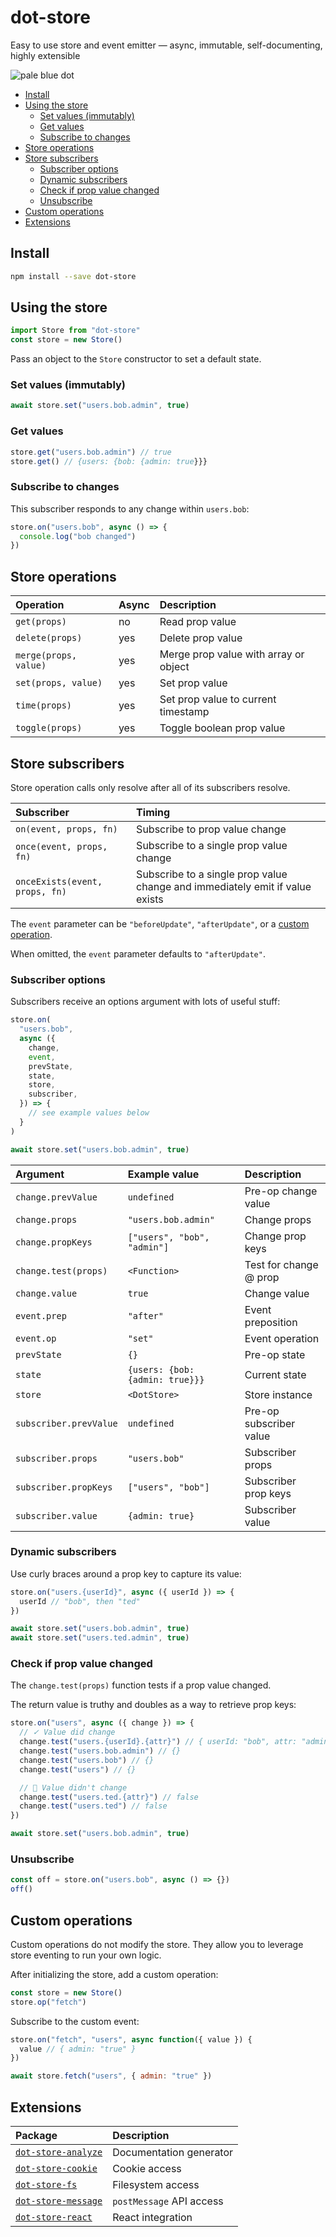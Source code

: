 # dot-store

Easy to use store and event emitter — async, immutable, self-documenting, highly extensible

![pale blue dot](https://qph.fs.quoracdn.net/main-qimg-347d2c178e6bf511ee5b91e8276c79fa)

<!-- START doctoc generated TOC please keep comment here to allow auto update -->
<!-- DON'T EDIT THIS SECTION, INSTEAD RE-RUN doctoc TO UPDATE -->

- [Install](#install)
- [Using the store](#using-the-store)
  - [Set values (immutably)](#set-values-immutably)
  - [Get values](#get-values)
  - [Subscribe to changes](#subscribe-to-changes)
- [Store operations](#store-operations)
- [Store subscribers](#store-subscribers)
  - [Subscriber options](#subscriber-options)
  - [Dynamic subscribers](#dynamic-subscribers)
  - [Check if prop value changed](#check-if-prop-value-changed)
  - [Unsubscribe](#unsubscribe)
- [Custom operations](#custom-operations)
- [Extensions](#extensions)

<!-- END doctoc generated TOC please keep comment here to allow auto update -->

## Install

```bash
npm install --save dot-store
```

## Using the store

```js
import Store from "dot-store"
const store = new Store()
```

Pass an object to the `Store` constructor to set a default state.

### Set values (immutably)

```js
await store.set("users.bob.admin", true)
```

### Get values

```js
store.get("users.bob.admin") // true
store.get() // {users: {bob: {admin: true}}}
```

### Subscribe to changes

This subscriber responds to any change within `users.bob`:

```js
store.on("users.bob", async () => {
  console.log("bob changed")
})
```

## Store operations

| Operation             | Async | Description                           |
| :-------------------- | :---- | :------------------------------------ |
| `get(props)`          | no    | Read prop value                       |
| `delete(props)`       | yes   | Delete prop value                     |
| `merge(props, value)` | yes   | Merge prop value with array or object |
| `set(props, value)`   | yes   | Set prop value                        |
| `time(props)`         | yes   | Set prop value to current timestamp   |
| `toggle(props)`       | yes   | Toggle boolean prop value             |

## Store subscribers

Store operation calls only resolve after all of its subscribers resolve.

| Subscriber                     | Timing                                                                       |
| :----------------------------- | :--------------------------------------------------------------------------- |
| `on(event, props, fn)`         | Subscribe to prop value change                                               |
| `once(event, props, fn)`       | Subscribe to a single prop value change                                      |
| `onceExists(event, props, fn)` | Subscribe to a single prop value change and immediately emit if value exists |

The `event` parameter can be `"beforeUpdate"`, `"afterUpdate"`, or a [custom operation](#custom-operations).

When omitted, the `event` parameter defaults to `"afterUpdate"`.

### Subscriber options

Subscribers receive an options argument with lots of useful stuff:

```js
store.on(
  "users.bob",
  async ({
    change,
    event,
    prevState,
    state,
    store,
    subscriber,
  }) => {
    // see example values below
  }
)

await store.set("users.bob.admin", true)
```

| Argument               | Example value                   | Description             |
| :--------------------- | :------------------------------ | :---------------------- |
| `change.prevValue`     | `undefined`                     | Pre-op change value     |
| `change.props`         | `"users.bob.admin"`             | Change props            |
| `change.propKeys`      | `["users", "bob", "admin"]`     | Change prop keys        |
| `change.test(props)`   | `<Function>`                    | Test for change @ prop  |
| `change.value`         | `true`                          | Change value            |
| `event.prep`           | `"after"`                       | Event preposition       |
| `event.op`             | `"set"`                         | Event operation         |
| `prevState`            | `{}`                            | Pre-op state            |
| `state`                | `{users: {bob: {admin: true}}}` | Current state           |
| `store`                | `<DotStore>`                    | Store instance          |
| `subscriber.prevValue` | `undefined`                     | Pre-op subscriber value |
| `subscriber.props`     | `"users.bob"`                   | Subscriber props        |
| `subscriber.propKeys`  | `["users", "bob"]`              | Subscriber prop keys    |
| `subscriber.value`     | `{admin: true}`                 | Subscriber value        |

### Dynamic subscribers

Use curly braces around a prop key to capture its value:

```js
store.on("users.{userId}", async ({ userId }) => {
  userId // "bob", then "ted"
})

await store.set("users.bob.admin", true)
await store.set("users.ted.admin", true)
```

### Check if prop value changed

The `change.test(props)` function tests if a prop value changed.

The return value is truthy and doubles as a way to retrieve prop keys:

```js
store.on("users", async ({ change }) => {
  // ✓ Value did change
  change.test("users.{userId}.{attr}") // { userId: "bob", attr: "admin" }
  change.test("users.bob.admin") // {}
  change.test("users.bob") // {}
  change.test("users") // {}

  // ⃠ Value didn't change
  change.test("users.ted.{attr}") // false
  change.test("users.ted") // false
})

await store.set("users.bob.admin", true)
```

### Unsubscribe

```js
const off = store.on("users.bob", async () => {})
off()
```

## Custom operations

Custom operations do not modify the store. They allow you to leverage store eventing to run your own logic.

After initializing the store, add a custom operation:

```js
const store = new Store()
store.op("fetch")
```

Subscribe to the custom event:

```js
store.on("fetch", "users", async function({ value }) {
  value // { admin: "true" }
})

await store.fetch("users", { admin: "true" })
```

## Extensions

| Package                                                                                                 | Description              |
| :------------------------------------------------------------------------------------------------------ | :----------------------- |
| [`dot-store-analyze`](https://github.com/invrs/dot-store/tree/master/packages/dot-store-analyze#readme) | Documentation generator  |
| [`dot-store-cookie`](https://github.com/invrs/dot-store/tree/master/packages/dot-store-cookie#readme)   | Cookie access            |
| [`dot-store-fs`](https://github.com/invrs/dot-store/tree/master/packages/dot-store-fs#readme)           | Filesystem access        |
| [`dot-store-message`](https://github.com/invrs/dot-store/tree/master/packages/dot-store-message#readme) | `postMessage` API access |
| [`dot-store-react`](https://github.com/invrs/dot-store/tree/master/packages/dot-store-react#readme)     | React integration        |
